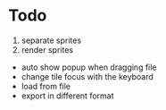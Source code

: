 # Todo

1. separate sprites
2. render sprites

- auto show popup when dragging file
- change tile focus with the keyboard
- load from file
- export in different format
